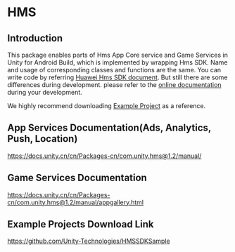 # HMS 
## Introduction
This package enables parts of Hms App Core service and Game Services in Unity for Android Build, which is implemented by wrapping Hms SDK. Name and usage of corresponding classes and functions are the same. You can write code by referring [Huawei Hms SDK document](https://developer.huawei.com/consumer/en/doc/development/HMS-Guides/account-introduction-v4). But still there are some differences during development. please refer to the [online documentation](https://docs.unity.cn/cn/Packages-cn/com.unity.hms@1.2/manual/) during your development.

We highly recommend downloading [Example Project](https://github.com/Unity-Technologies/HMSSDKSample) as a reference. 

## App Services Documentation(Ads, Analytics, Push, Location)
https://docs.unity.cn/cn/Packages-cn/com.unity.hms@1.2/manual/

## Game Services Documentation
https://docs.unity.cn/cn/Packages-cn/com.unity.hms@1.2/manual/appgallery.html

## Example Projects Download Link
https://github.com/Unity-Technologies/HMSSDKSample

